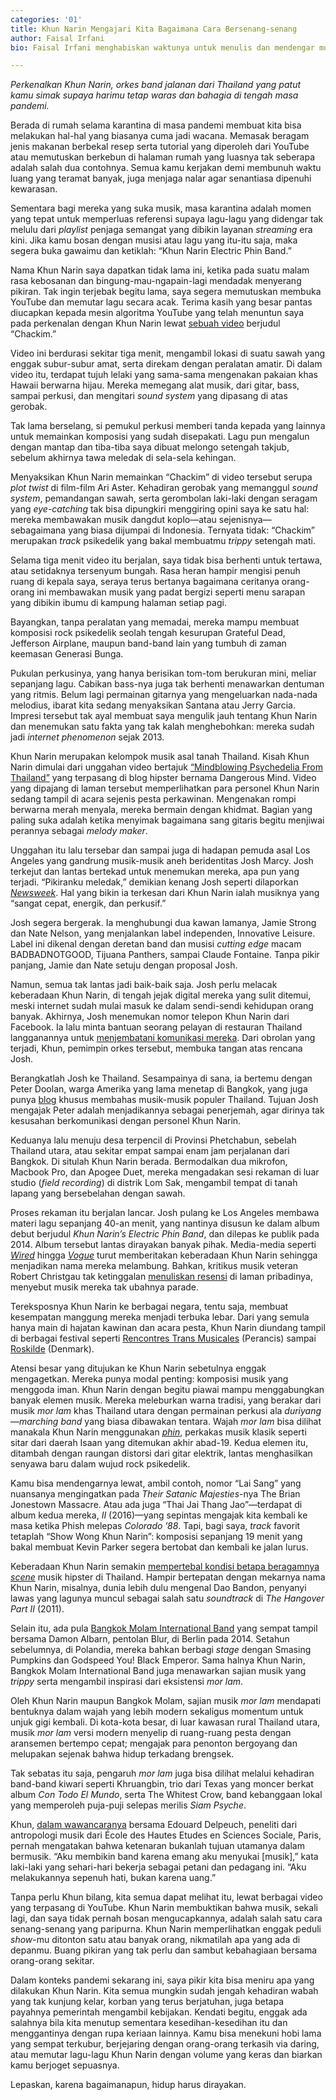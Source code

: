```yaml
---
categories: '01'
title: Khun Narin Mengajari Kita Bagaimana Cara Bersenang-senang
author: Faisal Irfani
bio: Faisal Irfani menghabiskan waktunya untuk menulis dan mendengar musik.

---
```

_Perkenalkan Khun Narin, orkes band jalanan dari Thailand yang patut kamu simak supaya harimu tetap waras dan bahagia di tengah masa pandemi._

Berada di rumah selama karantina di masa pandemi membuat kita bisa melakukan hal-hal yang biasanya cuma jadi wacana. Memasak beragam jenis makanan berbekal resep serta tutorial yang diperoleh dari YouTube atau memutuskan berkebun di halaman rumah yang luasnya tak seberapa adalah salah dua contohnya. Semua kamu kerjakan demi membunuh waktu luang yang teramat banyak, juga menjaga nalar agar senantiasa dipenuhi kewarasan.

Sementara bagi mereka yang suka musik, masa karantina adalah momen yang tepat untuk memperluas referensi supaya lagu-lagu yang didengar tak melulu dari _playlist_ penjaga semangat yang dibikin layanan _streaming_ era kini. Jika kamu bosan dengan musisi atau lagu yang itu-itu saja, maka segera buka gawaimu dan ketiklah: “Khun Narin Electric Phin Band.”

Nama Khun Narin saya dapatkan tidak lama ini, ketika pada suatu malam rasa kebosanan dan bingung-mau-ngapain-lagi mendadak menyerang pikiran. Tak ingin terjebak begitu lama, saya segera memutuskan membuka YouTube dan memutar lagu secara acak. Terima kasih yang besar pantas diucapkan kepada mesin algoritma YouTube yang telah menuntun saya pada perkenalan dengan Khun Narin lewat [sebuah video](https://www.youtube.com/watch?v=w-R3xKy_wmo) berjudul “Chackim.”

Video ini berdurasi sekitar tiga menit, mengambil lokasi di suatu sawah yang enggak subur-subur amat, serta direkam dengan peralatan amatir. Di dalam video itu, terdapat tujuh lelaki yang sama-sama mengenakan pakaian khas Hawaii berwarna hijau. Mereka memegang alat musik, dari gitar, bass, sampai perkusi, dan mengitari _sound system_ yang dipasang di atas gerobak.

Tak lama berselang, si pemukul perkusi memberi tanda kepada yang lainnya untuk memainkan komposisi yang sudah disepakati. Lagu pun mengalun dengan mantap dan tiba-tiba saya dibuat melongo setengah takjub, sebelum akhirnya tawa meledak di sela-sela kehingan.

Menyaksikan Khun Narin memainkan “Chackim” di video tersebut serupa _plot twist_ di film-film Ari Aster. Kehadiran gerobak yang memanggul _sound system_, pemandangan sawah, serta gerombolan laki-laki dengan seragam yang _eye-catching_ tak bisa dipungkiri menggiring opini saya ke satu hal: mereka membawakan musik dangdut koplo—atau sejenisnya—sebagaimana yang biasa dijumpai di Indonesia. Ternyata tidak: “Chackim” merupakan _track_ psikedelik yang bakal membuatmu _trippy_ setengah mati.

Selama tiga menit video itu berjalan, saya tidak bisa berhenti untuk tertawa, atau setidaknya tersenyum bungah. Rasa heran hampir mengisi penuh ruang di kepala saya, seraya terus bertanya bagaimana ceritanya orang-orang ini membawakan musik yang padat bergizi seperti menu sarapan yang dibikin ibumu di kampung halaman setiap pagi.

Bayangkan, tanpa peralatan yang memadai, mereka mampu membuat komposisi rock psikedelik seolah tengah kesurupan Grateful Dead, Jefferson Airplane, maupun band-band lain yang tumbuh di zaman keemasan Generasi Bunga.

Pukulan perkusinya, yang hanya berisikan tom-tom berukuran mini, meliar sepanjang lagu. Cabikan bass-nya juga tak berhenti menawarkan dentuman yang ritmis. Belum lagi permainan gitarnya yang mengeluarkan nada-nada melodius, ibarat kita sedang menyaksikan Santana atau Jerry Garcia. Impresi tersebut tak ayal membuat saya mengulik jauh tentang Khun Narin dan menemukan satu fakta yang tak kalah menghebohkan: mereka sudah jadi _internet phenomenon_ sejak 2013.

Khun Narin merupakan kelompok musik asal tanah Thailand. Kisah Khun Narin dimulai dari unggahan video bertajuk [“Mindblowing Psychedelia From Thailand”](https://dangerousminds.net/comments/mindblowing_psychedelia_from_thailand) yang terpasang di blog hipster bernama Dangerous Mind. Video yang dipajang di laman tersebut memperlihatkan para personel Khun Narin sedang tampil di acara sejenis pesta perkawinan. Mengenakan rompi berwarna merah menyala, mereka bermain dengan khidmat. Bagian yang paling suka adalah ketika menyimak bagaimana sang gitaris begitu menjiwai perannya sebagai _melody maker_.

Unggahan itu lalu tersebar dan sampai juga di hadapan pemuda asal Los Angeles yang gandrung musik-musik aneh beridentitas Josh Marcy. Josh terkejut dan lantas bertekad untuk menemukan mereka, apa pun yang terjadi. “Pikiranku meledak,” demikian kenang Josh seperti dilaporkan [_Newsweek_](https://www.newsweek.com/khun-narin-phin-sing-psychedelic-rock-band-discovered-remote-village-thailand-266649). Hal yang bikin ia terkesan dari Khun Narin ialah musiknya yang “sangat cepat, energik, dan perkusif.”

Josh segera bergerak. Ia menghubungi dua kawan lamanya, Jamie Strong dan Nate Nelson, yang menjalankan label independen, Innovative Leisure. Label ini dikenal dengan deretan band dan musisi _cutting edge_ macam BADBADNOTGOOD, Tijuana Panthers, sampai Claude Fontaine. Tanpa pikir panjang, Jamie dan Nate setuju dengan proposal Josh.

Namun, semua tak lantas jadi baik-baik saja. Josh perlu melacak keberadaan Khun Narin, di tengah jejak digital mereka yang sulit ditemui, meski internet sudah mulai masuk ke dalam sendi-sendi kehidupan orang banyak. Akhirnya, Josh menemukan nomor telepon Khun Narin dari Facebook. Ia lalu minta bantuan seorang pelayan di restauran Thailand langganannya untuk [menjembatani komunikasi mereka](https://innovativeleisure.net/collections/khun-narin). Dari obrolan yang terjadi, Khun, pemimpin orkes tersebut, membuka tangan atas rencana Josh.

Berangkatlah Josh ke Thailand. Sesampainya di sana, ia bertemu dengan Peter Doolan, warga Amerika yang lama menetap di Bangkok, yang juga punya [blog](http://monrakplengthai.blogspot.com/) khusus membahas musik-musik populer Thailand. Tujuan Josh mengajak Peter adalah menjadikannya sebagai penerjemah, agar dirinya tak kesusahan berkomunikasi dengan personel Khun Narin.

Keduanya lalu menuju desa terpencil di Provinsi Phetchabun, sebelah Thailand utara, atau sekitar empat sampai enam jam perjalanan dari Bangkok. Di situlah Khun Narin berada. Bermodalkan dua mikrofon, Macbook Pro, dan Apogee Duet, mereka mengadakan sesi rekaman di luar studio (_field recording_) di distrik Lom Sak, mengambil tempat di tanah lapang yang bersebelahan dengan sawah.

Proses rekaman itu berjalan lancar. Josh pulang ke Los Angeles membawa materi lagu sepanjang 40-an menit, yang nantinya disusun ke dalam album debut berjudul _Khun Narin’s Electric Phin Band_, dan dilepas ke publik pada 2014. Album tersebut lantas dirayakan banyak pihak. Media-media seperti [_Wired_](https://www.wired.com/2014/08/khun-narin-electric-phin-band/) hingga [_Vogue_](https://www.vogue.com/article/thailand-psych-rock-phin-band-stream) turut memberitakan keberadaan Khun Narin sehingga menjadikan nama mereka melambung. Bahkan, kritikus musik veteran Robert Christgau tak ketinggalan [menuliskan resensi](https://www.robertchristgau.com/get_artist.php?name=Khun+Narin+Electric+Phin+Band) di laman pribadinya, menyebut musik mereka tak ubahnya parade.

Tereksposnya Khun Narin ke berbagai negara, tentu saja, membuat kesempatan manggung mereka menjadi terbuka lebar. Dari yang semula hanya main di hajatan kawinan dan acara pesta, Khun Narin diundang tampil di berbagai festival seperti [Rencontres Trans Musicales](https://www.youtube.com/watch?v=HOu9_oZB9Is) (Perancis) sampai [Roskilde](https://www.youtube.com/watch?v=tAnA6y0jNq4) (Denmark).

Atensi besar yang ditujukan ke Khun Narin sebetulnya enggak mengagetkan. Mereka punya modal penting: komposisi musik yang menggoda iman. Khun Narin dengan begitu piawai mampu menggabungkan banyak elemen musik. Mereka meleburkan warna tradisi, yang berakar dari musik _mor lam_ khas Thailand utara dengan permainan perkusi ala _duriyang_—_marching band_ yang biasa dibawakan tentara. Wajah _mor lam_ bisa dilihat manakala Khun Narin menggunakan [_phin_](https://www.metmuseum.org/art/collection/search/500840), perkakas musik klasik seperti sitar dari daerah Isaan yang ditemukan akhir abad-19. Kedua elemen itu, ditambah dengan raungan distorsi dari gitar elektrik, lantas menghasilkan senyawa baru dalam wujud rock psikedelik.

Kamu bisa mendengarnya lewat, ambil contoh, nomor “Lai Sang” yang nuansanya mengingatkan pada _Their Satanic Majesties_-nya The Brian Jonestown Massacre. Atau ada juga “Thai Jai Thang Jao”—terdapat di album kedua mereka, _II_ (2016)—yang sepintas mengajak kita kembali ke masa ketika Phish melepas _Colorado ’88_. Tapi, bagi saya, _track_ favorit tetaplah “Show Wong Khun Narin”: komposisi sepanjang 19 menit yang bakal membuat Kevin Parker segera bertobat dan kembali ke jalan lurus.

Keberadaan Khun Narin semakin [mempertebal kondisi betapa beragamnya _scene_](https://www.vice.com/en_us/article/mvxdmy/thailands-forgotten-country-psychedelic-music-is-making-a-comeback) musik hipster di Thailand. Hampir bertepatan dengan mekarnya nama Khun Narin, misalnya, dunia lebih dulu mengenal Dao Bandon, penyanyi lawas yang lagunya muncul sebagai salah satu _soundtrack_ di _The Hangover Part II_ (2011).

Selain itu, ada pula [Bangkok Molam International Band](https://www.youtube.com/watch?v=dMVdMU25S_w) yang sempat tampil bersama Damon Albarn, pentolan Blur, di Berlin pada 2014. Setahun sebelumnya, di Polandia, mereka bahkan berbagi _stage_ dengan Smasing Pumpkins dan Godspeed You! Black Emperor. Sama halnya Khun Narin, Bangkok Molam International Band juga menawarkan sajian musik yang _trippy_ serta mengambil inspirasi dari eksistensi _mor lam_.

Oleh Khun Narin maupun Bangkok Molam, sajian musik _mor lam_ mendapati bentuknya dalam wajah yang lebih modern sekaligus momentum untuk unjuk gigi kembali. Di kota-kota besar, di luar kawasan rural Thailand utara, musik _mor lam_ versi modern menyelip di ruang-ruang pesta dengan aransemen bertempo cepat; mengajak para penonton bergoyang dan melupakan sejenak bahwa hidup terkadang brengsek.

Tak sebatas itu saja, pengaruh _mor lam_ juga bisa dilihat melalui kehadiran band-band kiwari seperti Khruangbin, trio dari Texas yang moncer berkat album _Con Todo El Mundo_, serta The Whitest Crow, band kebanggaan lokal yang memperoleh puja-puji selepas merilis _Siam Psyche_.

Khun, [dalam wawancaranya](https://www.youtube.com/watch?v=QfobCKexzN4) bersama Edouard Delpeuch, peneliti dari antropologi musik dari École des Hautes Etudes en Sciences Sociale, Paris, pernah mengatakan bahwa ketenaran bukanlah tujuan utamanya dalam bermusik. “Aku membikin band karena emang aku menyukai \[musik\],” kata laki-laki yang sehari-hari bekerja sebagai petani dan pedagang ini. “Aku melakukannya sepenuh hati, bukan karena uang.”

Tanpa perlu Khun bilang, kita semua dapat melihat itu, lewat berbagai video yang terpasang di YouTube. Khun Narin membuktikan bahwa musik, sekali lagi, dan saya tidak pernah bosan mengucapkannya, adalah salah satu cara senang-senang yang paripurna. Khun Narin memperlihatkan enggak peduli _show_-mu ditonton satu atau banyak orang, nikmatilah apa yang ada di depanmu. Buang pikiran yang tak perlu dan sambut kebahagiaan bersama orang-orang sekitar.

Dalam konteks pandemi sekarang ini, saya pikir kita bisa meniru apa yang dilakukan Khun Narin. Kita semua mungkin sudah jengah kehadiran wabah yang tak kunjung kelar, korban yang terus berjatuhan, juga betapa payahnya pemerintah mengambil kebijakan. Kendati begitu, enggak ada salahnya bila kita menutup sementara kesedihan-kesedihan itu dan menggantinya dengan rupa keriaan lainnya. Kamu bisa menekuni hobi lama yang sempat terkubur, berjejaring dengan orang-orang terkasih via daring, atau memutar lagu-lagu Khun Narin dengan volume yang keras dan biarkan kamu berjoget sepuasnya.

Lepaskan, karena bagaimanapun, hidup harus dirayakan.
